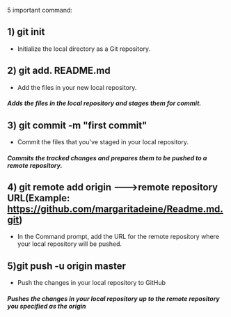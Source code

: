 5 important command:

## 1) git init

* Initialize the local directory as a Git repository.


## 2) git add. README.md

* Add the files in your new local repository.
##### Adds the files in the local repository and stages them for commit.


## 3) git commit -m "first commit"

* Commit the files that you've staged in your local repository.
##### Commits the tracked changes and prepares them to be pushed to a remote repository. 


## 4) git remote add origin   --->remote repository URL(Example: https://github.com/margaritadeine/Readme.md.git)

* In the Command prompt, add the URL for the remote repository where your local repository will be pushed.


## 5)git push -u origin master

* Push the changes in your local repository to GitHub
##### Pushes the changes in your local repository up to the remote repository you specified as the origin




